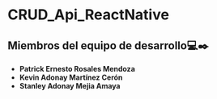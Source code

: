 # CRUD_Api_ReactNative

## Miembros del equipo de desarrollo💻✒️

* **Patrick Ernesto Rosales Mendoza**
* **Kevin Adonay Martínez Cerón** 
* **Stanley Adonay Mejia Amaya** 
